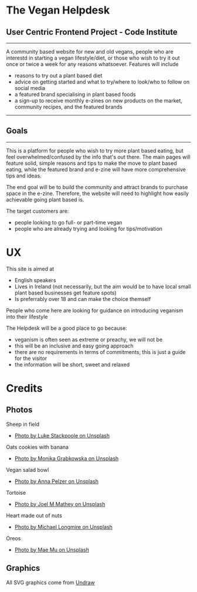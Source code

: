 # The Vegan Helpdesk
## User Centric Frontend Project - Code Institute
---
A community based website for new and old vegans, people who are interestd in starting a vegan lifestyle/diet, or those who wish to try it out once or twice a week for any reasons whatsoever. Features will include
- reasons to try out a plant based diet
- advice on getting started and what to try/where to look/who to follow on social media
- a featured brand specialising in plant based foods
- a sign-up to receive monthly e-zines on new products on the market, community recipes, and the featured brands

---
## Goals
---
This is a platform for people who wish to try more plant based eating, but feel overwhelmed/confused by the info that's out there. The main pages will feature solid, simple reasons and tips to make the move to plant based eating, while the featured brand and e-zine will have more comprehensive tips and ideas.

The end goal will be to build the community and attract brands to purchase space in the e-zine. Therefore, the website will need to highlight how easily achievable going plant based is.

The target customers are:
- people looking to go full- or part-time vegan
- people who are already trying and looking for tips/motivation


# UX

This site is aimed at
- English speakers
- Lives in Ireland (not necessarily, but the aim would be to have local small plant based businesses get feature spots)
- Is preferrably over 18 and can make the choice themself

People who come here are looking for guidance on introducing veganism into their lifestyle

The Helpdesk will be a good place to go because:
- veganism is often seen as extreme or preachy, we will not be
- this will be an inclusive and easy going approach
- there are no requirements in terms of commitments, this is just a guide for the visitor
- the information will be short, sweet and relaxed









# Credits

## Photos
Sheep in field
- [Photo by Luke Stackpoole on Unsplash](https://unsplash.com/photos/sfB_Nw9sggw)

Oats cookies with banana
- [Photo by Monika Grabkowska on Unsplash](https://unsplash.com/photos/7zT-RtY7MxE)

Vegan salad bowl
- [Photo by Anna Pelzer on Unsplash](https://unsplash.com/photos/IGfIGP5ONV0)

Tortoise 
- [Photo by Joel M Mathey on Unsplash](https://unsplash.com/photos/qC_b3XPPUjo)

Heart made out of nuts
- [Photo by Michael Longmire on Unsplash](https://unsplash.com/photos/Y5nVEThyBxQ)

Oreos
- [Photo by Mae Mu on Unsplash](https://unsplash.com/s/photos/oreos)
## Graphics

All SVG graphics come from [Undraw](https://undraw.co/)